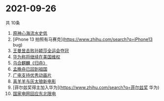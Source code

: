 # 2021-09-26
  共 10条

  <!-- BEGIN -->
  <!-- 最后更新时间:Sun Sep 26 2021 22:10:39 GMT+0000 (Coordinated Universal Time) -->
  1. [原神心海流水史低](https://www.zhihu.com/search?q=原神)
1. [iPhone 13 拍照有马赛克](https://www.zhihu.com/search?q=iPhone13 bug)
1. [王曼昱击败孙颖莎全运会夺冠](https://www.zhihu.com/search?q=孙颖莎)
1. [华为称将继续在美国维权](https://www.zhihu.com/search?q=华为声明)
1. [乌合麒麟《归舟》](https://www.zhihu.com/search?q=乌合麒麟)
1. [孟晚舟已回到祖国](https://www.zhihu.com/search?q=孟晚舟)
1. [广电支持优秀动画片](https://www.zhihu.com/search?q=动画片)
1. [喜羊羊与灰太狼新电影](https://www.zhihu.com/search?q=喜羊羊与灰太狼)
1. [菲尔兹奖得主加入华为](https://www.zhihu.com/search?q=菲尔兹奖 华为)
1. [国家电网回应东北限电](https://www.zhihu.com/search?q=东北限电)
  <!-- END -->
  